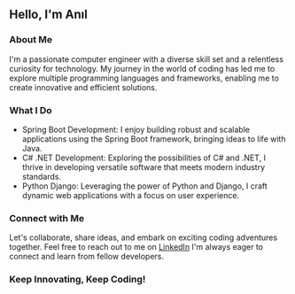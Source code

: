 ## Hello, I'm Anıl

### About Me

I'm a passionate computer engineer with a diverse skill set and a relentless curiosity for technology. My journey in the world of coding has led me to explore multiple programming languages and frameworks, enabling me to create innovative and efficient solutions.

### What I Do

- Spring Boot Development: I enjoy building robust and scalable applications using the Spring Boot framework, bringing ideas to life with Java.
- C# .NET Development: Exploring the possibilities of C# and .NET, I thrive in developing versatile software that meets modern industry standards.
- Python Django: Leveraging the power of Python and Django, I craft dynamic web applications with a focus on user experience.

### Connect with Me

Let's collaborate, share ideas, and embark on exciting coding adventures together. Feel free to reach out to me on [LinkedIn](https://www.linkedin.com/in/an%C4%B1l-ipeks%C3%BCmer/)  I'm always eager to connect and learn from fellow developers.

### Keep Innovating, Keep Coding!


<!--
**anilipeksumer/anilipeksumer** is a ✨ _special_ ✨ repository because its `README.md` (this file) appears on your GitHub profile.

Here are some ideas to get you started:

- 🔭 I’m currently working on ...
- 🌱 I’m currently learning ...
- 👯 I’m looking to collaborate on ...
- 🤔 I’m looking for help with ...
- 💬 Ask me about ...
- 📫 How to reach me: ...
- 😄 Pronouns: ...
- ⚡ Fun fact: ...
-->
